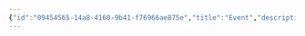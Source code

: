 ```yaml
---
{"id":"09454565-14a8-4160-9b41-f76966ae875e","title":"Event","description":"Overview of Event tag.","publish":true,"date_created":"Thursday, April 11th 2024, 5:54:36 pm","date_modified":"Thursday, April 11th 2024, 5:54:50 pm","cssclasses":["mado-heading"],"path":"tags/Event/index.md","permalink":"/tags/event/index/","PassFrontmatter":true}
---
```


